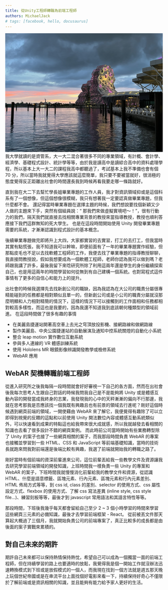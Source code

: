 ```yaml
---
title: 從Unity工程師轉職為前端工程師
authors: MichaelJack
# tags: [facebook, hello, docusaurus]
---
```


![從Unity工程師轉職為前端工程師](./20230426blog.jpg)
我大學就讀的是資管系，大一大二混合著很多不同的專業領域，有計概、會計學、經濟學、基礎程式設計、統計學等等，由於我是讀高中是讀綜合高中的資料處理學程，所以基本上大一大二的課程我高中都聽過了，考試基本上我不準備也會有個 70 分，所以當時我就覺得大學應該就這麼簡單，我只要不要被當就好，很消極的態度覺得反正距離出社會的時間還長我到時候再看我要走哪一條路就好。

直到我在大二下去幫忙學長姐畢業專題的工作人員，我才對資訊領域抑或是這個科系有了一個想像，但這個想像很模糊，我只有想著我一定要認真做畢業專題，但我什麼都不會。
還記得當時畢業專題在選擇主題的時候，我們想說要找個新穎又少人做的主題來下手，突然有個組員說：“ 那我們來做虛擬實境吧～！”，很有行動力的我們，隔天我們就直接去找相關專業背景的教授來當指導教授，教授也順利答應接下我們這群無知的死大學生。
也是在這段時間開始使用 Unity 開發畢業專題需要的系統，才漸漸認識到程式設計的基本概念。

後續畢業專題做完即將升上大四，大家都實習的去實習，打工的去打工，但我當時其實有點慌張，我不知道我可以幹嘛，即便前面有了一年的畢業專題實作經驗，但那點皮毛也不足以去找軟體工程師的工作，我便去找了畢業專題的指導教授聊聊，我直接問教授說，假如我想要成為一個軟體工程師，老師你認為我可以做到嗎？老師跟我講了許多，最後我留下來唸研究所除了利用這兩年還是學生的身份繼續探索自己，也是用這兩年的時間學習如何從無到有自己建構一個系統。也對寫程式這件事情有了更多的自信心和能力上的提升。

出社會的時候我選擇先去找新創公司的職缺，因為我認為在大公司的職責分屬很專精能碰到的任務都是相對類似且單一的，但新創公司或是小公司的職責分屬就沒那麼明顯和人力相對精簡的情況下，這樣的情況下可以接觸到的工作面相和任務都相對較高多樣性，而這也是我要的，因為我還不知道我到底該朝何種類型的領域前進。
在這段時間做了很多有趣的事情

- 在美麗島捷運站開著高空車上去光之穹頂放投影機、接網路線和做網路線
- 製作美麗島、中央公園捷運站的自動展演及通知中控系統關燈的自動化小系統
- 整合 leap motion 實作數位互動系統
- 參與多人連線的 VR 體感訓練系統
- 使用 Hololens MR 眼鏡影像辨識開發教學或檢修系統
- WebAR 應用

## WebAR 契機轉職前端工程師

從進入研究所之後我每隔一段時間就會好好審視一下自己的各方面，然而在出社會後我每次思考人生跟自己對話的時候我問我自己是不是能夠將 Unity 或是體感互動內容的開發當成我終身的志業，我發現我的心中的天秤漸漸的偏向不行那邊，我就在思考那我是否應該找一個我既有興趣且也有前景的領域去行進呢？剛好這個時候遇到網頁前端的領域，一開使藉由 WebAR 來了解它，我便覺得有趣除了可以立即得到視覺的反饋的這點和以前使用 Unity 開法數位內容或體感互動系統類似外，可以快速看到成果的特點這也給我帶來很大成就感，所以我就越發去看相關的知識也去看了很多設計不錯的網頁案例。
而此時前公司當時開始有些業務轉型除了 Unity 的案子也接了一些網頁相關的案子，而我那段時間負責 WebAR 的專案也接觸並學習到一些 HTML、CSS 和 JavaScript 等前端基礎知識，當時的技術長就跑來問我對前端還是後端比較有興趣，我選了前端就開始我的轉職之路了。

剛好當時有個前端的資深前輩進來公司，這位前輩丟給我一些教學文件及資源讓我去研究學習前端領域的開發知識，上班時間我一樣負責一些 Unity 的專案和 WebAR 的案子，下班時間我就慢慢消化前輩給我的教學文件和資源，從認識 HTML、什麼是語意標籤、區塊元素、行內元素、區塊元素和行內元素差別、HTML 佈局方式等等，到 css id, class 的差別、selector 的使用方式、css 屬性設定方式、flexbox 的使用方式、了解 css 寫法差異 (inline style, css style file…)、練習刻板等等，最後才到 javascript 常用語法和其語言特性等等。

那段時間，下班後我幾乎每天都會留給自己至少 2 ~ 3 個小時學習的時間來學習這些網頁三元素的必備知識，最後才去學習前端框架 - React。
從前被丟文件那天算起大概過了三個月，我就開始負責公司的前端專案了，真正比較多的成長都是由後面的案子實戰來累積的。

## 對自己未來的期許

期許自己未來都可以保持熱情保持熱忱，希望自己可以成為一個獨當一面的前端工程師，但在持續學習的路上也要適時的放鬆，我覺得我是個一開始工作就沒辦法迅速轉換模式到下班或是放假模式的一個人，而我現在找到一個方法就是週五那天晚上玩個世紀帝國或是在串流平台上面找個好電影來看一下，持續保持好奇心不僅限於了解前端或是資訊相關的知識，並且能夠有能力給予家人更好的生活。
